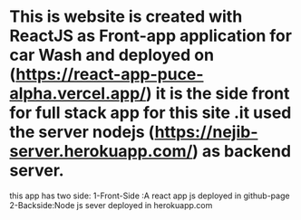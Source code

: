 # This is website is created with ReactJS as Front-app application for car Wash and deployed on (https://react-app-puce-alpha.vercel.app/) it is the side front for full stack app for this site .it used the server nodejs (https://nejib-server.herokuapp.com/) as backend server.
this app has two side:
1-Front-Side :A react app js deployed in github-page
2-Backside:Node js sever deployed in herokuapp.com
